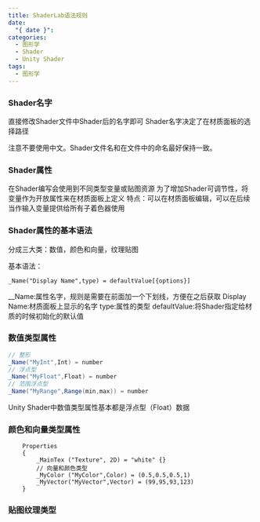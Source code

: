 ```yaml
---
title: ShaderLab语法规则
date:
  "{ date }": 
categories:
  - 图形学
  - Shader
  - Unity Shader
tags:
  - 图形学
---
```

### Shader名字
直接修改Shader文件中Shader后的名字即可
Shader名字决定了在材质面板的选择路径

注意不要使用中文。Shader文件名和在文件中的命名最好保持一致。

### Shader属性
在Shader编写会使用到不同类型变量或贴图资源
为了增加Shader可调节性，将变量作为开放属性来在材质面板上定义
特点：可以在材质面板编辑，可以在后续当作输入变量提供给所有子着色器使用

### Shader属性的基本语法
分成三大类：数值，颜色和向量，纹理贴图

基本语法：
```
_Name("Display Name",type) = defaultValue[{options}]
```

_\_Name:属性名字，规则是需要在前面加一个下划线，方便在之后获取
Display Name:材质面板上显示的名字
type:属性的类型
defaultValue:将Shader指定给材质的时候初始化的默认值

### 数值类型属性
```C#
// 整形
_Name("MyInt",Int) = number
// 浮点型
_Name("MyFloat",Float) = number
// 范围浮点型
_Name("MyRange",Range(min,max)) = number
```
Unity Shader中数值类型属性基本都是浮点型（Float）数据

### 颜色和向量类型属性
 
```
    Properties
    {
        _MainTex ("Texture", 2D) = "white" {}
        // 向量和颜色类型
        _MyColor ("MyColor",Color) = (0.5,0.5,0.5,1)
        _MyVector("MyVector",Vector) = (99,95,93,123)
    }
```

### 贴图纹理类型
